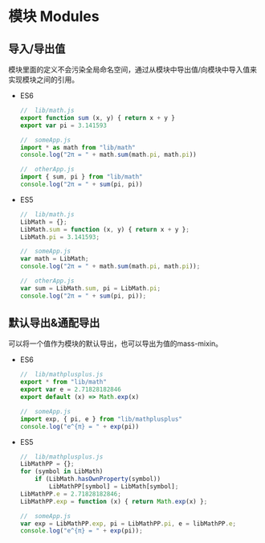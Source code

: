 # 模块 Modules

## 导入/导出值

模块里面的定义不会污染全局命名空间，通过从模块中导出值/向模块中导入值来实现模块之间的引用。

- ES6

	```js
	//  lib/math.js
	export function sum (x, y) { return x + y }
	export var pi = 3.141593

	//  someApp.js
	import * as math from "lib/math"
	console.log("2π = " + math.sum(math.pi, math.pi))

	//  otherApp.js
	import { sum, pi } from "lib/math"
	console.log("2π = " + sum(pi, pi))
	```


- ES5

	```js
	//  lib/math.js
	LibMath = {};
	LibMath.sum = function (x, y) { return x + y };
	LibMath.pi = 3.141593;

	//  someApp.js
	var math = LibMath;
	console.log("2π = " + math.sum(math.pi, math.pi));

	//  otherApp.js
	var sum = LibMath.sum, pi = LibMath.pi;
	console.log("2π = " + sum(pi, pi));
	```

## 默认导出&amp;通配导出

可以将一个值作为模块的默认导出，也可以导出为值的mass-mixin。

- ES6

	```js
	//  lib/mathplusplus.js
	export * from "lib/math"
	export var e = 2.71828182846
	export default (x) => Math.exp(x)

	//  someApp.js
	import exp, { pi, e } from "lib/mathplusplus"
	console.log("e^{π} = " + exp(pi))
	```


- ES5

	```js
	//  lib/mathplusplus.js
	LibMathPP = {};
	for (symbol in LibMath)
	    if (LibMath.hasOwnProperty(symbol))
	        LibMathPP[symbol] = LibMath[symbol];
	LibMathPP.e = 2.71828182846;
	LibMathPP.exp = function (x) { return Math.exp(x) };

	//  someApp.js
	var exp = LibMathPP.exp, pi = LibMathPP.pi, e = libMathPP.e;
	console.log("e^{π} = " + exp(pi));
	```
